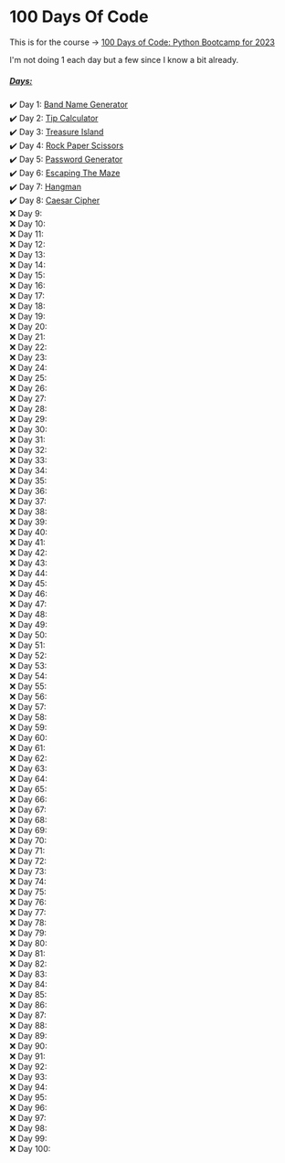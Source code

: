 # 100 Days Of Code 

This is for the course → <a href="https://100daysofpython.dev/">100 Days of Code: Python Bootcamp for 2023</a>

I'm not doing 1 each day but a few since I know a bit already.

<h5><u>Days:</u></h5>
<ul style="list-style-type: none; padding-left: 0">
    <li>&#x2714;&#xFE0F Day 1: <a href="./Day1/main.py">Band Name Generator</a></li>
    <li>&#x2714;&#xFE0F Day 2: <a href="./Day2/main.py">Tip Calculator</a></li>
    <li>&#x2714;&#xFE0F Day 3: <a href="./Day3/main.py">Treasure Island</a></li>
    <li>&#x2714;&#xFE0F Day 4: <a href="./Day4/main.py">Rock Paper Scissors</a></li>
    <li>&#x2714;&#xFE0F Day 5: <a href="./Day5/main.py">Password Generator</a></li>
    <li>&#x2714;&#xFE0F Day 6: <a href="./Day6/main.py">Escaping The Maze</a></li>
    <li>&#x2714;&#xFE0F Day 7: <a href="./Day7/main.py">Hangman</a></li>
    <li>&#x2714;&#xFE0F Day 8: <a href="./Day8/main.py">Caesar Cipher</a></li>
    <li>&#x274C Day 9: <a href="./Day9/main.py"></a></li>
    <li>&#x274C Day 10: <a href="./Day10/main.py"></a></li>
    <li>&#x274C Day 11: <a href="./Day11/main.py"></a></li>
    <li>&#x274C Day 12: <a href="./Day12/main.py"></a></li>
    <li>&#x274C Day 13: <a href="./Day13/main.py"></a></li>
    <li>&#x274C Day 14: <a href="./Day14/main.py"></a></li>
    <li>&#x274C Day 15: <a href="./Day15/main.py"></a></li>
    <li>&#x274C Day 16: <a href="./Day16/main.py"></a></li>
    <li>&#x274C Day 17: <a href="./Day17/main.py"></a></li>
    <li>&#x274C Day 18: <a href="./Day18/main.py"></a></li>
    <li>&#x274C Day 19: <a href="./Day19/main.py"></a></li>
    <li>&#x274C Day 20: <a href="./Day20/main.py"></a></li>
    <li>&#x274C Day 21: <a href="./Day21/main.py"></a></li>
    <li>&#x274C Day 22: <a href="./Day22/main.py"></a></li>
    <li>&#x274C Day 23: <a href="./Day23/main.py"></a></li>
    <li>&#x274C Day 24: <a href="./Day24/main.py"></a></li>
    <li>&#x274C Day 25: <a href="./Day25/main.py"></a></li>
    <li>&#x274C Day 26: <a href="./Day26/main.py"></a></li>
    <li>&#x274C Day 27: <a href="./Day27/main.py"></a></li>
    <li>&#x274C Day 28: <a href="./Day28/main.py"></a></li>
    <li>&#x274C Day 29: <a href="./Day29/main.py"></a></li>
    <li>&#x274C Day 30: <a href="./Day30/main.py"></a></li>
    <li>&#x274C Day 31: <a href="./Day31/main.py"></a></li>
    <li>&#x274C Day 32: <a href="./Day32/main.py"></a></li>
    <li>&#x274C Day 33: <a href="./Day33/main.py"></a></li>
    <li>&#x274C Day 34: <a href="./Day34/main.py"></a></li>
    <li>&#x274C Day 35: <a href="./Day35/main.py"></a></li>
    <li>&#x274C Day 36: <a href="./Day36/main.py"></a></li>
    <li>&#x274C Day 37: <a href="./Day37/main.py"></a></li>
    <li>&#x274C Day 38: <a href="./Day38/main.py"></a></li>
    <li>&#x274C Day 39: <a href="./Day39/main.py"></a></li>
    <li>&#x274C Day 40: <a href="./Day40/main.py"></a></li>
    <li>&#x274C Day 41: <a href="./Day41/main.py"></a></li>
    <li>&#x274C Day 42: <a href="./Day42/main.py"></a></li>
    <li>&#x274C Day 43: <a href="./Day43/main.py"></a></li>
    <li>&#x274C Day 44: <a href="./Day44/main.py"></a></li>
    <li>&#x274C Day 45: <a href="./Day45/main.py"></a></li>
    <li>&#x274C Day 46: <a href="./Day46/main.py"></a></li>
    <li>&#x274C Day 47: <a href="./Day47/main.py"></a></li>
    <li>&#x274C Day 48: <a href="./Day48/main.py"></a></li>
    <li>&#x274C Day 49: <a href="./Day49/main.py"></a></li>
    <li>&#x274C Day 50: <a href="./Day50/main.py"></a></li>
    <li>&#x274C Day 51: <a href="./Day51/main.py"></a></li>
    <li>&#x274C Day 52: <a href="./Day52/main.py"></a></li>
    <li>&#x274C Day 53: <a href="./Day53/main.py"></a></li>
    <li>&#x274C Day 54: <a href="./Day54/main.py"></a></li>
    <li>&#x274C Day 55: <a href="./Day55/main.py"></a></li>
    <li>&#x274C Day 56: <a href="./Day56/main.py"></a></li>
    <li>&#x274C Day 57: <a href="./Day57/main.py"></a></li>
    <li>&#x274C Day 58: <a href="./Day58/main.py"></a></li>
    <li>&#x274C Day 59: <a href="./Day59/main.py"></a></li>
    <li>&#x274C Day 60: <a href="./Day60/main.py"></a></li>
    <li>&#x274C Day 61: <a href="./Day61/main.py"></a></li>
    <li>&#x274C Day 62: <a href="./Day6/2main.py"></a></li>
    <li>&#x274C Day 63: <a href="./Day63/main.py"></a></li>
    <li>&#x274C Day 64: <a href="./Day64/main.py"></a></li>
    <li>&#x274C Day 65: <a href="./Day65/main.py"></a></li>
    <li>&#x274C Day 66: <a href="./Day66/main.py"></a></li>
    <li>&#x274C Day 67: <a href="./Day67/main.py"></a></li>
    <li>&#x274C Day 68: <a href="./Day68/main.py"></a></li>
    <li>&#x274C Day 69: <a href="./Day69/main.py"></a></li>
    <li>&#x274C Day 70: <a href="./Day70/main.py"></a></li>
    <li>&#x274C Day 71: <a href="./Day71/main.py"></a></li>
    <li>&#x274C Day 72: <a href="./Day72/main.py"></a></li>
    <li>&#x274C Day 73: <a href="./Day73/main.py"></a></li>
    <li>&#x274C Day 74: <a href="./Day74/main.py"></a></li>
    <li>&#x274C Day 75: <a href="./Day75/main.py"></a></li>
    <li>&#x274C Day 76: <a href="./Day76/main.py"></a></li>
    <li>&#x274C Day 77: <a href="./Day77/main.py"></a></li>
    <li>&#x274C Day 78: <a href="./Day78/main.py"></a></li>
    <li>&#x274C Day 79: <a href="./Day79/main.py"></a></li>
    <li>&#x274C Day 80: <a href="./Day80/main.py"></a></li>
    <li>&#x274C Day 81: <a href="./Day81/main.py"></a></li>
    <li>&#x274C Day 82: <a href="./Day82/main.py"></a></li>
    <li>&#x274C Day 83: <a href="./Day83/main.py"></a></li>
    <li>&#x274C Day 84: <a href="./Day84/main.py"></a></li>
    <li>&#x274C Day 85: <a href="./Day85/main.py"></a></li>
    <li>&#x274C Day 86: <a href="./Day86/main.py"></a></li>
    <li>&#x274C Day 87: <a href="./Day87/main.py"></a></li>
    <li>&#x274C Day 88: <a href="./Day88/main.py"></a></li>
    <li>&#x274C Day 89: <a href="./Day89/main.py"></a></li>
    <li>&#x274C Day 90: <a href="./Day90/main.py"></a></li>
    <li>&#x274C Day 91: <a href="./Day91/main.py"></a></li>
    <li>&#x274C Day 92: <a href="./Day92/main.py"></a></li>
    <li>&#x274C Day 93: <a href="./Day93/main.py"></a></li>
    <li>&#x274C Day 94: <a href="./Day94/main.py"></a></li>
    <li>&#x274C Day 95: <a href="./Day95/main.py"></a></li>
    <li>&#x274C Day 96: <a href="./Day96/main.py"></a></li>
    <li>&#x274C Day 97: <a href="./Day97/main.py"></a></li>
    <li>&#x274C Day 98: <a href="./Day98/main.py"></a></li>
    <li>&#x274C Day 99: <a href="./Day99/main.py"></a></li>
    <li>&#x274C Day 100: <a href="./Day100/main.py"></a></li>
</ul>
